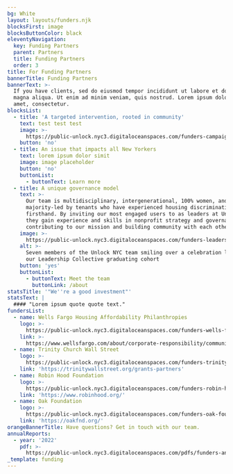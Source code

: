 ```yaml
---
bg: White
layout: layouts/funders.njk
blocksFirst: image
blocksButtonColor: black
eleventyNavigation:
  key: Funding Partners
  parent: Partners
  title: Funding Partners
  order: 3
title: For Funding Partners
bannerTitle: Funding Partners
bannerText: >-
  If you have clients, sed do eiusmod tempor incididunt ut labore et dolore
  magna aliqua. Ut enim ad minim veniam, quis nostrud. Lorem ipsum dolor sit
  amet, consectetur.
blocksList:
  - title: 'A targeted intervention, rooted in community'
    text: test test test
    image: >-
      https://public-unlock.nyc3.digitaloceanspaces.com/funders-campaign-art-build.png
    button: 'no'
  - title: An issue that impacts all New Yorkers
    text: lorem ipsum dolor simit
    image: image placeholder
    button: 'no'
    buttonList:
      - buttonText: Learn more
  - title: A unique governance model
    text: >-
      Our team is multidisciplinary, intergenerational, 100% women, and
      majority-led by tenants who have experienced housing discrimination
      firsthand. By inviting our most engaged users to as leaders at Unlock NYC,
      they gain experience and skills in nonprofit strategy and governance while
      contributing to our mission and building community with each other.
    image: >-
      https://public-unlock.nyc3.digitaloceanspaces.com/funders-leadership-collective-governance.png
    alt: >-
      Seven members of the Unlock NYC team smiling over a celebration lunch for
      our Leadership Collective graduating cohort
    button: 'yes'
    buttonList:
      - buttonText: Meet the team
        buttonLink: /about
statsTitle: '"We''re a good investment"'
statsText: |
  #### "Lorem ipsum quote quote text."
fundersList:
  - name: Wells Fargo Housing Affordability Philanthropies
    logo: >-
      https://public-unlock.nyc3.digitaloceanspaces.com/funders-wells-fargo-foundation-logo.png
    link: >-
      https://www.wellsfargo.com/about/corporate-responsibility/community-giving/
  - name: Trinity Church Wall Street
    logo: >-
      https://public-unlock.nyc3.digitaloceanspaces.com/funders-trinity-church-wall-street-philanthropies.png
    link: 'https://trinitywallstreet.org/grants-partners'
  - name: Robin Hood Foundation
    logo: >-
      https://public-unlock.nyc3.digitaloceanspaces.com/funders-robin-hood-foundation-logo.png
    link: 'https://www.robinhood.org/'
  - name: Oak Foundation
    logo: >-
      https://public-unlock.nyc3.digitaloceanspaces.com/funders-oak-foundation-logo.png
    link: 'https://oakfnd.org/'
orangeBannerTitle: Have questions? Get in touch with our team.
annualReports:
  - year: '2022'
    pdf: >-
      https://public-unlock.nyc3.digitaloceanspaces.com/pdfs/funders-annual-report-22.pdf
_template: funding
---
```


